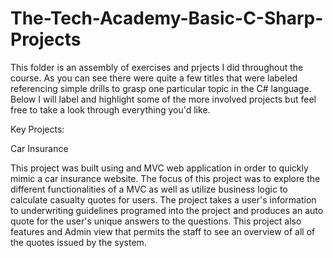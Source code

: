 # The-Tech-Academy-Basic-C-Sharp-Projects
This folder is an assembly of exercises and prjects I did throughout the course. As you can see there were quite a few titles that were labeled referencing simple drills to grasp one particular topic in the C# language. Below I will label and highlight some of the more involved projects but feel free to take a look through everything you'd like.

Key Projects:

Car Insurance

This project was built using and MVC web application in order to quickly mimic a car insurance website. The focus of this project was to explore the different functionalities of a MVC as well as utilize business logic to calculate casualty quotes for users. The project takes a user's information to underwriting guidelines programed into the project and produces an auto quote for the user's unique answers to the questions. This project also features and Admin view that permits the staff to see an overview of all of the quotes issued by the system. 


